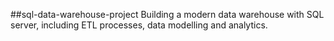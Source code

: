 ##sql-data-warehouse-project
Building a modern data warehouse with SQL server, including ETL processes, data modelling and analytics.
